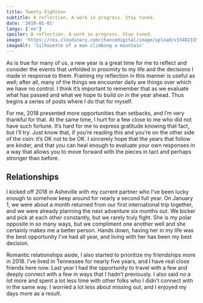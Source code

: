 ```yaml
---
title: Twenty Eighteen
subtitle: A reflection. A work in progress. Stay tuned.
date: '2019-01-01'
langs: ['en']
spoiler: A reflection. A work in progress. Stay tuned.
image: 'https://res.cloudinary.com/chancedigital/image/upload/v1548215582/chance.tech/images/sam-mgrdichian-390682-unsplash-1568x1045.jpg'
imageAlt: 'Silhouette of a man climbing a mountain'
---
```


As is true for many of us, a new year is a great time for me to reflect and consider the events that unfolded in proximity to my life and the decisions I made in response to them. Framing my reflection in this manner is useful as well; after all, many of the things we encounter daily are things over which we have no control. I think it’s important to remember that as we evaluate what has passed and what we hope to build on in the year ahead. Thus begins a series of posts where I do that for myself.

For me, 2018 presented more opportunities than setbacks, and I’m very thankful for that. At the same time, I hurt for a few close to me who did not have such fortune. It’s hard for me to express gratitude knowing that fact, but I’ll try. Just know that, if you’re reading this and you’re on the other side of the coin: it’s OK not to be OK. I sincerely hope that the years that follow are kinder, and that you can heal enough to evaluate your own responses in a way that allows you to move forward with the pieces in tact and perhaps stronger than before.

## Relationships

I kicked off 2018 in Asheville with my current partner who I’ve been lucky enough to somehow keep around for nearly a second full year. On January 1, we were about a month returned from our first international trip together, and we were already planning the next adventure six months out. We bicker and pick at each other constantly, but we rarely truly fight. She is my polar opposite in so many ways, but we compliment one another well and she certainly makes me a better person. Hands down, having her in my life was the best opportunity I’ve had all year, and living with her has been my best decision.

Romantic relationships aside, I also started to prioritize my friendships more in 2018. I’ve lived in Tennessee for nearly five years, and I have real close friends here now. Last year I had the opportunity to travel with a few and deeply connect with a few in ways that I hadn’t previously. I also said *no* a lot more and spent a lot less time with other folks who I didn’t connect with in the same way. I worried a lot less about missing out, and I enjoyed my days more as a result.
